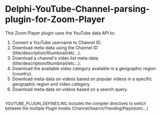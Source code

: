 # Delphi-YouTube-Channel-parsing-plugin-for-Zoom-Player
This Zoom Player plugin uses the YouTube data API to:<br>
<ol>
<li>Convert a YouTube username to Channel ID.
<li>Download meta-data using the Channel ID (title/description/thumbnail/etc...).
<li>Download a channel's video list meta-data (title/description/thumbnail/etc...).
<li>Download the available video category available in a geographic region (country).
<li>Download meta-data on videos based on popular videos in a specific geographic region and video category.
<li>Download meta-data on videos based on a search query.
</ol>
<font size=-1>
  <br>
YOUTUBE_PLUGIN_DEFINES.INC includes the compiler directives to switch between the multiple Plugin modes (Channel/Search/Trending/Playlist/etc...)
</font>

